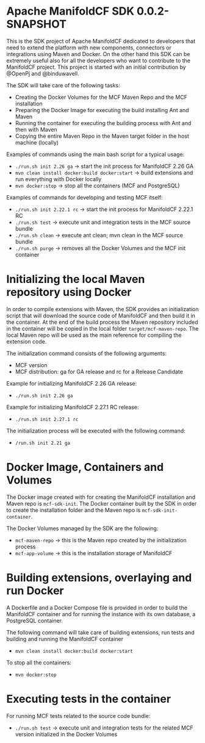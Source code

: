# Apache ManifoldCF SDK 0.0.2-SNAPSHOT
This is the SDK project of Apache ManifoldCF dedicated to developers that need to extend the platform with new components, connectors or integrations using Maven and Docker. On the other hand this SDK can be extremely useful also for all the developers who want to contribute to the ManifoldCF project.
This project is started with an initial contribution by @OpenPj and @binduwavell.

The SDK will take care of the following tasks:
* Creating the Docker Volumes for the MCF Maven Repo and the MCF installation
* Preparing the Docker Image for executing the build installing Ant and Maven
* Running the container for executing the building process with Ant and then with Maven
* Copying the entire Maven Repo in the Maven target folder in the host machine (locally)

Examples of commands using the main bash script for a typical usage:
* `./run.sh init 2.26 ga` -> start the init process for ManifoldCF 2.26 GA
* `mvn clean install docker:build docker:start` -> build extensions and run everything with Docker locally
* `mvn docker:stop` -> stop all the containers (MCF and PostgreSQL)

Examples of commands for developing and testing MCF itself:
* `./run.sh init 2.22.1 rc` -> start the init process for ManifoldCF 2.22.1 RC
* `./run.sh test` -> execute unit and integration tests in the MCF source bundle
* `./run.sh clean` -> execute ant clean; mvn clean in the MCF source bundle
* `./run.sh purge` -> removes all the Docker Volumes and the MCF init container

# Initializing the local Maven repository using Docker
In order to compile extensions with Maven, the SDK provides an initialization script that will download the source code of ManifoldCF and then build it in the container. At the end of the build process the Maven repository included in the container will be copied in the local folder `target/mcf-maven-repo`. The local Maven repo will be used as the main reference for compiling the extension code.

The initialization command consists of the following arguments:
* MCF version
* MCF distribution: ga for GA release and rc for a Release Candidate

Example for initializing ManifoldCF 2.26 GA release:
* `./run.sh init 2.26 ga`

Example for initializing ManifoldCF 2.27.1 RC release:
* `./run.sh init 2.27.1 rc`

The initialization process will be executed with the following command:
* `/run.sh init 2.21 ga`

# Docker Image, Containers and Volumes
The Docker image created with for creating the ManifoldCF installation and Maven repo is `mcf-sdk-init`.
The Docker container built by the SDK in order to create the installation folder and the Maven repo is `mcf-sdk-init-container`.

The Docker Volumes managed by the SDK are the following:
* `mcf-maven-repo` -> this is the Maven repo created by the initialization process
* `mcf-app-volume` -> this is the installation storage of ManifoldCF


# Building extensions, overlaying and run Docker
A Dockerfile and a Docker Compose file is provided in order to build the ManifoldCF container and for running the instance with its own database, a PostgreSQL container.

The following command will take care of building extensions, run tests and building and running the ManifoldCF container
* `mvn clean install docker:build docker:start`

To stop all the containers:
* `mvn docker:stop`

# Executing tests in the container
For running MCF tests related to the source code bundle:
* `./run.sh test` -> execute unit and integration tests for the related MCF version initialized in the Docker Volumes

